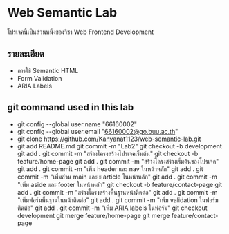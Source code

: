 # Web Semantic Lab
โปรเจคนี้เป็นส่วนหนึ่งของวิชา Web Frontend Development
## รายละเอียด
- การใช้ Semantic HTML
- Form Validation
- ARIA Labels
## git command used in this lab
- git config --global user.name "66160002"
- git config --global user.email "66160002@go.buu.ac.th"
- git clone https://github.com/Kanyanat1123/web-semantic-lab.git
- git add README.md
git commit -m "Lab2"
git checkout -b development
git add .
git commit -m "สร้างโครงสร้างโปรเจคเริ่มต้น"
git checkout -b feature/home-page
git add .
git commit -m "สร้างโครงสร้างเริ่มต้นของโปรเจค"
git add .
git commit -m "เพิ่ม header และ nav ในหน้าหลัก"
git add .
git commit -m "เพิ่มส่วน main และ ะ article ในหน้าหลัก"
git add .
git commit -m "เพิ่ม aside และ footer ในหน้าหลัก"
git checkout -b feature/contact-page
git add .
git commit -m "สร้างโครงสร้างพื้นฐานหน้าติดต่อ"
git add .
git commit -m "เพิ่มฟอร์มพื้นฐานในหน้าติดต่อ"
git add .
git commit -m "เพิ่ม validation ในฟอร์มติดต่อ"
git add .
git commit -m "เพิ่ม ARIA labels ในฟอร์ม"
git checkout development
git merge feature/home-page
git merge feature/contact-page